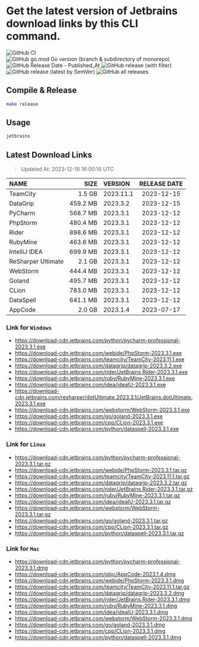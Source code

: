 # Get the latest version of Jetbrains download links by this CLI command.

![GitHub CI](https://github.com/designinlife/jetbrains/actions/workflows/ci.yml/badge.svg)
![GitHub go.mod Go version (branch & subdirectory of monorepo)](https://img.shields.io/github/go-mod/go-version/designinlife/jetbrains/master)
![GitHub Release Date - Published_At](https://img.shields.io/github/release-date/designinlife/jetbrains)
![GitHub release (with filter)](https://img.shields.io/github/v/release/designinlife/jetbrains)
![GitHub release (latest by SemVer)](https://img.shields.io/github/downloads/designinlife/jetbrains/v1.1.10/total)
![GitHub all releases](https://img.shields.io/github/downloads/designinlife/jetbrains/total)

## Compile & Release

```bash
make release
```

## Usage

```bash
jetbrains
```

## Latest Download Links

> Updated At: 2023-12-16 16:00:16 UTC

| NAME | SIZE | VERSION | RELEASE DATE |
| :-- | --: | :-- | :--: |
| TeamCity | 1.5 GB | 2023.11.1 | 2023-12-15 |
| DataGrip | 459.2 MB | 2023.3.2 | 2023-12-15 |
| PyCharm | 568.7 MB | 2023.3.1 | 2023-12-12 |
| PhpStorm | 480.4 MB | 2023.3.1 | 2023-12-12 |
| Rider | 898.6 MB | 2023.3.1 | 2023-12-12 |
| RubyMine | 463.6 MB | 2023.3.1 | 2023-12-12 |
| IntelliJ IDEA | 699.9 MB | 2023.3.1 | 2023-12-12 |
| ReSharper Ultimate | 2.1 GB | 2023.3.1 | 2023-12-12 |
| WebStorm | 444.4 MB | 2023.3.1 | 2023-12-12 |
| Goland | 495.7 MB | 2023.3.1 | 2023-12-12 |
| CLion | 783.0 MB | 2023.3.1 | 2023-12-12 |
| DataSpell | 641.1 MB | 2023.3.1 | 2023-12-12 |
| AppCode | 2.0 GB | 2023.1.4 | 2023-07-17 |

### Link for `Windows`

* <https://download-cdn.jetbrains.com/python/pycharm-professional-2023.3.1.exe>
* <https://download-cdn.jetbrains.com/webide/PhpStorm-2023.3.1.exe>
* <https://download-cdn.jetbrains.com/teamcity/TeamCity-2023.11.1.exe>
* <https://download-cdn.jetbrains.com/datagrip/datagrip-2023.3.2.exe>
* <https://download-cdn.jetbrains.com/rider/JetBrains.Rider-2023.3.1.exe>
* <https://download-cdn.jetbrains.com/ruby/RubyMine-2023.3.1.exe>
* <https://download-cdn.jetbrains.com/idea/ideaIU-2023.3.1.exe>
* <https://download-cdn.jetbrains.com/resharper/dotUltimate.2023.3.1/JetBrains.dotUltimate.2023.3.1.exe>
* <https://download-cdn.jetbrains.com/webstorm/WebStorm-2023.3.1.exe>
* <https://download-cdn.jetbrains.com/go/goland-2023.3.1.exe>
* <https://download-cdn.jetbrains.com/cpp/CLion-2023.3.1.exe>
* <https://download-cdn.jetbrains.com/python/dataspell-2023.3.1.exe>

### Link for `Linux`

* <https://download-cdn.jetbrains.com/python/pycharm-professional-2023.3.1.tar.gz>
* <https://download-cdn.jetbrains.com/webide/PhpStorm-2023.3.1.tar.gz>
* <https://download-cdn.jetbrains.com/teamcity/TeamCity-2023.11.1.tar.gz>
* <https://download-cdn.jetbrains.com/datagrip/datagrip-2023.3.2.tar.gz>
* <https://download-cdn.jetbrains.com/rider/JetBrains.Rider-2023.3.1.tar.gz>
* <https://download-cdn.jetbrains.com/ruby/RubyMine-2023.3.1.tar.gz>
* <https://download-cdn.jetbrains.com/idea/ideaIU-2023.3.1.tar.gz>
* <https://download-cdn.jetbrains.com/webstorm/WebStorm-2023.3.1.tar.gz>
* <https://download-cdn.jetbrains.com/go/goland-2023.3.1.tar.gz>
* <https://download-cdn.jetbrains.com/cpp/CLion-2023.3.1.tar.gz>
* <https://download-cdn.jetbrains.com/python/dataspell-2023.3.1.tar.gz>

### Link for `Mac`

* <https://download-cdn.jetbrains.com/python/pycharm-professional-2023.3.1.dmg>
* <https://download-cdn.jetbrains.com/objc/AppCode-2023.1.4.dmg>
* <https://download-cdn.jetbrains.com/webide/PhpStorm-2023.3.1.dmg>
* <https://download-cdn.jetbrains.com/teamcity/TeamCity-2023.11.1.tar.gz>
* <https://download-cdn.jetbrains.com/datagrip/datagrip-2023.3.2.dmg>
* <https://download-cdn.jetbrains.com/rider/JetBrains.Rider-2023.3.1.dmg>
* <https://download-cdn.jetbrains.com/ruby/RubyMine-2023.3.1.dmg>
* <https://download-cdn.jetbrains.com/idea/ideaIU-2023.3.1.dmg>
* <https://download-cdn.jetbrains.com/webstorm/WebStorm-2023.3.1.dmg>
* <https://download-cdn.jetbrains.com/go/goland-2023.3.1.dmg>
* <https://download-cdn.jetbrains.com/cpp/CLion-2023.3.1.dmg>
* <https://download-cdn.jetbrains.com/python/dataspell-2023.3.1.dmg>
